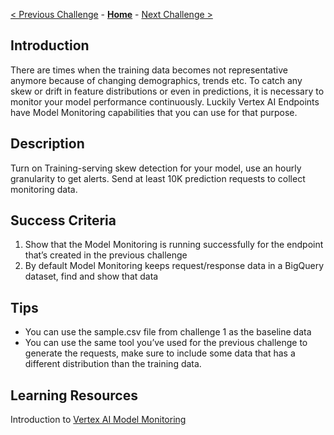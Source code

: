 
[< Previous Challenge](challenge-05.md) - **[Home](../README.md)** - [Next Challenge >](challenge-07.md)
## Introduction

There are times when the training data becomes not representative anymore because of changing demographics, trends etc. To catch any skew or drift in feature distributions or even in predictions, it is necessary to monitor your model performance continuously. Luckily Vertex AI Endpoints have Model Monitoring capabilities that you can use for that purpose.

## Description

Turn on Training-serving skew detection for your model, use an hourly granularity to get alerts. Send at least 10K prediction requests to collect monitoring data.

## Success Criteria

1. Show that the Model Monitoring is running successfully for the endpoint that’s created in the previous challenge
2. By default Model Monitoring keeps request/response data in a BigQuery dataset, find and show that data

## Tips

- You can use the sample.csv file from challenge 1 as the baseline data
- You can use the same tool you’ve used for the previous challenge to generate the requests, make sure to include some data that has a different distribution than the training data.

## Learning Resources

Introduction to [Vertex AI Model Monitoring](https://cloud.google.com/vertex-ai/docs/model-monitoring/overview)


